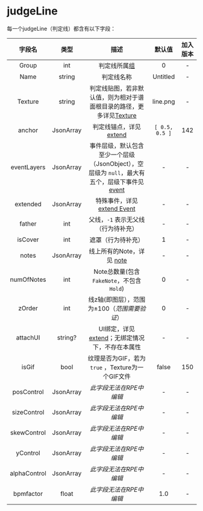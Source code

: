 ﻿# judgeLine

每一个judgeLine（判定线）都含有以下字段：

|     字段名      |    类型     |                                    描述                                    |      默认值       | 加入版本 |
|:------------:|:---------:|:------------------------------------------------------------------------:|:--------------:|:----:|
|    Group     |    int    |                    判定线所属[组](./root.md#judgelinegroup)                    |       0        |  -   |
|     Name     |  string   |                                  判定线名称                                   |    Untitled    |  -   |
|   Texture    |  string   |       判定线贴图，若非默认值，则为相对于谱面根目录的路径，更多详见[Texture](./extend.md#texture)       |    line.png    |  -   |
|    anchor    | JsonArray |                  判定线锚点，详见 [extend](./extend.md#anchor)                   | `[ 0.5, 0.5 ]` | 142  |
| eventLayers  | JsonArray | 事件层级，默认包含至少一个层级（JsonObject），空层级为 `null`，最大有五个，层级下事件见 [event](./event.md) |       -        |  -   |
|   extended   | JsonArray |                 特殊事件，详见 [extend Event](./extendEvent.md)                 |       -        |  -   |   
|    father    |    int    |                           父线，`-1` 表示无父线（行为待补充）                           |       -        |  -   |                      |      -1       |  -   |
|   isCover    |    int    |                                遮罩（行为待补充）                                 |       1        |  -   |
|    notes     | JsonArray |                      线上所有的Note，详见 [note](./note.md)                      |       -        |  -   |
|  numOfNotes  |    int    |                    Note总数量(包含 `FakeNote`，不包含 `Hold`)                     |       0        |  -   |
|    zOrder    |    int    |                        线z轴(即图层），范围为±100（_范围需要验证_）                        |       0        |  -   |
|   attachUI   |  string?  |           UI绑定，详见 [extend](./extend.md#attachui)；无绑定情况下，不存在本属性           |       -        |  -   |
|    isGif     |   bool    |                   纹理是否为GIF，若为 `true` ，Texture为一个GIF文件                    |     false      | 150  |
|  posControl  | JsonArray |                              _此字段无法在RPE中编辑_                              |       -        |  -   |
| sizeControl  | JsonArray |                              _此字段无法在RPE中编辑_                              |       -        |  -   |
| skewControl  | JsonArray |                              _此字段无法在RPE中编辑_                              |       -        |  -   |
|   yControl   | JsonArray |                              _此字段无法在RPE中编辑_                              |       -        |  -   |
| alphaControl | JsonArray |                              _此字段无法在RPE中编辑_                              |       -        |  -   |
|  bpmfactor   |   float   |                              _此字段无法在RPE中编辑_                              |      1.0       |  -   |

